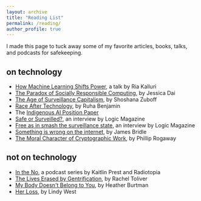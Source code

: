```yaml
---
layout: archive
title: "Reading List"
permalink: /reading/
author_profile: true
---
```


I made this page to tuck away some of my favorite articles, books, talks, and podcasts for safekeeping.

on technology
------

* [How Machine Learning Shifts Power](https://slideslive.com/38923453/the-values-of-machine-learning), a talk by Ria Kalluri
* [The Paradox of Socially Responsible Computing](http://www.theindy.org/2235), by Jessica Dai
* [The Age of Surveillance Capitalism](https://www.amazon.com/Age-Surveillance-Capitalism-Future-Frontier/dp/1610395697), by Shoshana Zuboff
* [Race After Technology](https://www.ruhabenjamin.com/race-after-technology), by Ruha Benjamin
* The [Indigenous AI Position Paper](http://www.indigenous-ai.net/position-paper)
* [Safe or Surveilled?](https://logicmag.io/security/safe-or-just-surveilled-tawana-petty-on-facial-recognition/), an interview by Logic Magazine
* [Free as in smash the surveillance state](https://logicmag.io/security/free-as-in-smash-the-surveillance-state-alison-macrina-on-library-freedom/), an interview by Logic Magazine
* [Something is wrong on the internet](https://medium.com/@jamesbridle/something-is-wrong-on-the-internet-c39c471271d2), by James Bridle
* [The Moral Character of Cryptographic Work](https://web.cs.ucdavis.edu/~rogaway/papers/moral-fn.pdf), by Phillip Rogaway

not on technology
------
* [In the No](https://www.wnycstudios.org/podcasts/radiolab/articles/no-part-1), a podcast series by Kaitlin Prest and Radiotopia
* [The Lives Erased by Gentrification](https://medium.com/s/story/people-never-lived-here-5dfa42af1240), by Rachel Toliver
* [My Body Doesn't Belong to You](https://www.nytimes.com/2017/06/16/style/modern-love-my-body-doesnt-belong-to-you.html), by Heather Burtman
* [Her Loss](https://www.nytimes.com/interactive/projects/cp/opinion/election-night-2016/her-loss), by Lindy West
